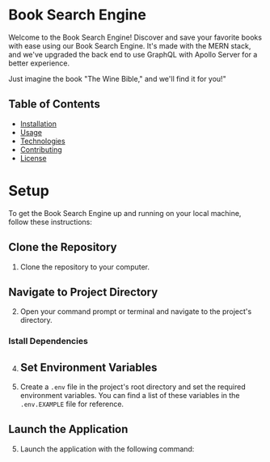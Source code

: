 # Book Search Engine

Welcome to the Book Search Engine! Discover and save your favorite books with ease using our Book Search Engine. It's made with the MERN stack, and we've upgraded the back end to use GraphQL with Apollo Server for a better experience.

Just imagine the book "The Wine Bible," and we'll find it for you!"

## Table of Contents

- [Installation](#installation)
- [Usage](#usage)
- [Technologies](#technologies)
- [Contributing](#contributing)
- [License](#license)

# Setup
To get the Book Search Engine up and running on your local machine, follow these instructions:

## Clone the Repository
1. Clone the repository to your computer.

## Navigate to Project Directory
2. Open your command prompt or terminal and navigate to the project's directory.

### Istall Dependencies

4. ## Set Environment Variables
4. Create a `.env` file in the project's root directory and set the required environment variables. You can find a list of these variables in the `.env.EXAMPLE` file for reference.

## Launch the Application
5. Launch the application with the following command:

